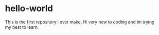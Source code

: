 # hello-world
This is the first repository i ever make.
Hi very new to coding and im trying my best to learn.
